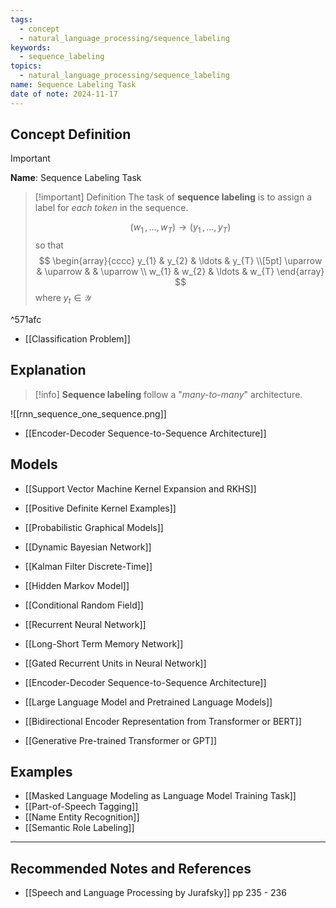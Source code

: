 ```yaml
---
tags:
  - concept
  - natural_language_processing/sequence_labeling
keywords:
  - sequence_labeling
topics:
  - natural_language_processing/sequence_labeling
name: Sequence Labeling Task
date of note: 2024-11-17
---
```


## Concept Definition

>[!important]
>**Name**: Sequence Labeling Task

>[!important] Definition
>The task of **sequence labeling**  is to assign a label for *each token* in the sequence.
>
>$$(w_{1}\,{,}\ldots{,}\,w_{T}) \to (y_{1}\,{,}\ldots{,}\,y_{T})$$
>so that 
>$$
>\begin{array}{cccc}
> y_{1} & y_{2} & \ldots & y_{T} \\[5pt] 
> \uparrow &  \uparrow & &  \uparrow  \\
> w_{1} & w_{2} & \ldots & w_{T} 
>\end{array}
>$$
>where $y_{t}\in \mathcal{Y}$

^571afc


- [[Classification Problem]]


## Explanation


>[!info]
>**Sequence labeling** follow a "*many-to-many*" architecture.
>

![[rnn_sequence_one_sequence.png]]


- [[Encoder-Decoder Sequence-to-Sequence Architecture]]


## Models


- [[Support Vector Machine Kernel Expansion and RKHS]]
- [[Positive Definite Kernel Examples]]

- [[Probabilistic Graphical Models]]

- [[Dynamic Bayesian Network]]
- [[Kalman Filter Discrete-Time]]
- [[Hidden Markov Model]]
- [[Conditional Random Field]]


- [[Recurrent Neural Network]]
- [[Long-Short Term Memory Network]]
- [[Gated Recurrent Units in Neural Network]]
- [[Encoder-Decoder Sequence-to-Sequence Architecture]]


- [[Large Language Model and Pretrained Language Models]]
- [[Bidirectional Encoder Representation from Transformer or BERT]]
- [[Generative Pre-trained Transformer or GPT]]


## Examples

- [[Masked Language Modeling as Language Model Training Task]]
- [[Part-of-Speech Tagging]]
- [[Name Entity Recognition]]
- [[Semantic Role Labeling]]



-----------
##  Recommended Notes and References





- [[Speech and Language Processing by Jurafsky]] pp 235 - 236
